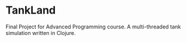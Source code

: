 TankLand
========

Final Project for Advanced Programming course.
A multi-threaded tank simulation written in Clojure.
